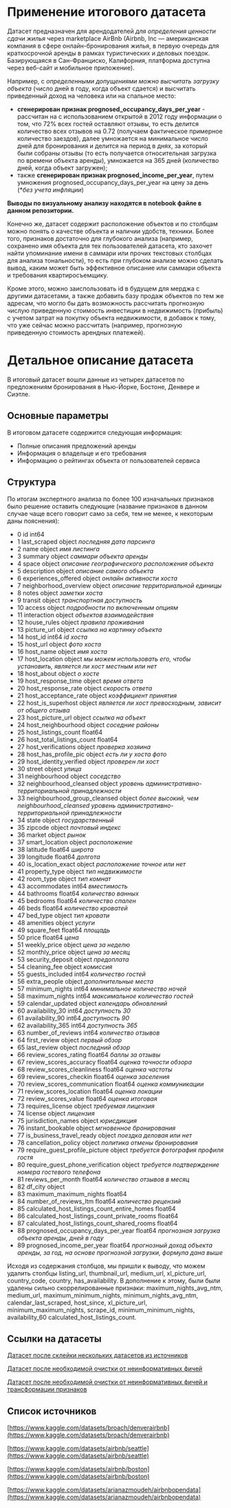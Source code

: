 # Применение итогового датасета 
Датасет предназначен для арендодателей *для определения ценности сдачи жилья* через marketplace AirBnb (Airbnb, Inc — американская компания в сфере онлайн-бронирования жилья, в первую очередь для краткосрочной аренды в рамках туристических и деловых поездок. Базирующаяся в Сан-Франциско, Калифорния, платформа доступна через веб-сайт и мобильное приложение).

Например, с *определенными допущениями можно высчитать загрузку объекта* (число дней в году, когда объект сдается) и высчитать приведенный доход на человека или на спальное место:
- **сгенерирован признак prognosed_occupancy_days_per_year** - рассчитан на с использованием открытой в 2012 году информации о том, что 72% всех гостей оставляют отзывы, то есть делится количество всех отзывов на 0.72 (получаем фактическое примерное количество заездов), далее умножается на минимальное число дней для бронирования и делится на период в днях, за который были собраны отзывы (то есть получается относительная загрузка по времени объекта аренды), умножается на 365 дней (количество дней, когда объект загружен);
- также **сгенерирован признак prognosed_income_per_year**, путем умножения prognosed_occupancy_days_per_year на цену за день (**без учета инфляции*)

**Выводы по визуальному анализу находятся в notebook файле в данном репозитории.**

Конечно же, датасет содержит расположение объектов и по столбцам можно понять о качестве объекта и наличии удобств, техники. 
Более того, признаков достаточно для глубокого анализа (например, сохранено имя объекта для тех пользователей датасета, кто захочет найти упоминание имени в саммари или прочих текстовых столбцах для анализа тональности), то есть при глубоком анализе можно сделать вывод, каким может быть эффективное описание или саммари объекта и требования квартиросъемщику.

Кроме этого, можно заиспользовать id в будущем для мерджа с другими датасетами, а также добавить базу продаж объектов по тем же адресам, что могло бы дать возможность рассчитать прогнозную числую приведенную стоимость инвестиции в недвижимость (прибыль) с учетом затрат на покупку объекта недвижимости, в добавок к тому, что уже сейчас можно рассчитать (например, прогнозную приведенную стоимость арендных платежей).


# Детальное описание датасета

В итоговый датасет вошли данные из четырех датасетов по предложениям бронирования в Нью-Йорке, Бостоне, Денвере и Сиэтле. 

## Основные параметры

В итоговом датасете содержится следующая информация:
 - Полные описания предложений аренды
 - Информация о владельце и его требования
 - Информацию о рейтингах объекта от пользователей сервиса

## Структура

По итогам экспертного анализа по более 100 изначальных признаков было решение оставить следующие (название признаков в данном случае чаще всего говорит само за себя, тем не менее, к некоторым даны пояснения):

 - 0 id int64	
 - 1 last_scraped object	*последняя дата парсинга*
 - 2 name object	*имя листинга*
 - 3 summary object	*саммари объекта аренды*
 - 4 space object	*описание географического расположения объекта*
 - 5 description object	*описание самого объекта*
 - 6 experiences_offered object	*онлайн активности хоста*
 - 7 neighborhood_overview object	*описание территориальной единицы*
 - 8 notes object	*заметки хоста*
 - 9 transit object	*транспортная доступность*
 - 10 access object	*подробности по включенным опциям*
 - 11 interaction object	*объектов взаимодействия*
 - 12 house_rules object	*правила проживания*
 - 13 picture_url object	*ссылка на картинку объекта*
 - 14 host_id int64	*id хоста*
 - 15 host_url object	*фото хоста*
 - 16 host_name object	*имя хоста*
 - 17 host_location object	*мы можем использовать его, чтобы установить, является ли хост местным или нет*
 - 18 host_about object	*о хосте*
 - 19 host_response_time object	*время ответа*
 - 20 host_response_rate object	*скорость ответа*
 - 21 host_acceptance_rate object	*коэффициент принятия*
 - 22 host_is_superhost object	*является ли хост превосходным, зависит от общего отзыва*
 - 23 host_picture_url object	*ссылка на объект*
 - 24 host_neighbourhood object	*соседние районы*
 - 25 host_listings_count float64	
 - 26 host_total_listings_count float64	
 - 27 host_verifications object	*проверка хозяина*
 - 28 host_has_profile_pic object	*есть ли у хоста фото*
 - 29 host_identity_verified object	*проверен ли хост*
 - 30 street object	*улица*
 - 31 neighbourhood object	*соседство*
 - 32 neighbourhood_cleansed object	*уровень административно-территориальной принадлежности*
 - 33 neighbourhood_group_cleansed object	*более высокий, чем neighbourhood_cleansed уровень административно-территориальной принадлежности*
 - 34 state object	*государственный*
 - 35 zipcode object	*почтовый индекс*
 - 36 market object	*рынок*
 - 37 smart_location object	*расположение*
 - 38 latitude float64	*широта*
 - 39 longitude float64	*долгота*
 - 40 is_location_exact object	*расположение точное или нет*
 - 41 property_type object	*тип недвижимости*
 - 42 room_type object	*тип комнат*
 - 43 accommodates int64	*вместимость*
 - 44 bathrooms float64	*количество ванных*
 - 45 bedrooms float64	*количество спален*
 - 46 beds float64	*количество кроватей*
 - 47 bed_type object	*тип кровати*
 - 48 amenities object	*услуги*
 - 49 square_feet float64	*площадь*
 - 50 price float64	*цена*
 - 51 weekly_price object	*цена за неделю*
 - 52 monthly_price object	*цена за месяц*
 - 53 security_deposit object	*предоплата*
 - 54 cleaning_fee object	*комиссия*
 - 55 guests_included int64	*количество гостей*
 - 56 extra_people object	*дополнительные места*
 - 57 minimum_nights int64	*минимальное количество ночей*
 - 58 maximum_nights int64	*максимальное количество гостей*
 - 59 calendar_updated object	*календарь обновлений*
 - 60 availability_30 int64	*доступность 30*
 - 61 availability_90 int64	*доступность 90*
 - 62 availability_365 int64	*доступность 365*
 - 63 number_of_reviews int64	*количество отзывов*
 - 64 first_review object	*первый обзор*
 - 65 last_review object	*последний обзор*
 - 66 review_scores_rating float64	*баллы за отзывы*
 - 67 review_scores_accuracy float64	*оценка точности обзора*
 - 68 review_scores_cleanliness float64	*оценка частоты*
 - 69 review_scores_checkin float64	*оценка заселения*
 - 70 review_scores_communication float64	*оценка коммуникации*
 - 71 review_scores_location float64	*оценка локации*
 - 72 review_scores_value float64	*оценка итоговая*
 - 73 requires_license object	*требуемая лицензия*
 - 74 license object	*лицензия*
 - 75 jurisdiction_names object	*юрисдикция*
 - 76 instant_bookable object	*мгновенное бронирования*
 - 77 is_business_travel_ready object	*поездка деловая или нет*
 - 78 cancellation_policy object	*политика отмены бронирования*
 - 79 require_guest_profile_picture object	*требуется фотография профиля гостя*
 - 80 require_guest_phone_verification object	*требуется подтверждение номера гостевого телефона*
 - 81 reviews_per_month float64	*количество отзывов в месяц*
 - 82 df_city object	
 - 83 maximum_maximum_nights float64	
 - 84 number_of_reviews_ltm float64	*количество рецензий*
 - 85 calculated_host_listings_count_entire_homes float64	
 - 86 calculated_host_listings_count_private_rooms float64
 - 87 calculated_host_listings_count_shared_rooms float64
 - 88  prognosed_occupancy_days_per_year             float64 *прогнозная загрузка объекта аренды, дней в году*      
 - 89  prognosed_income_per_year                     float64 *прогнозный доход объекта аренды, за год, на основе прогнозной загрузки, формула дана выше*      

Исходя из содержания столбцов, мы пришли к выводу, что можем удалить столбцы listing_url, thumbnail_url, medium_url, xl_picture_url, country_code, country, has_availability.
В дополнение к этому, были были удалены сильно скоррелированные признаки: maximum_nights_avg_ntm, medium_url, maximum_minimum_nights, minimum_nights_avg_ntm,   calendar_last_scraped,   host_since,   xl_picture_url,   minimum_maximum_nights,   scrape_id,   minimum_minimum_nights, availability_60   calculated_host_listings_count.


## Ссылки на датасеты
[Датасет после склейки нескольких датасетов из источников](https://drive.google.com/file/d/1wrZYskv9ip9_phHSFQaCCKMeTytY7V2M/view?usp=share_link)

[Датасет после необходимой очистки от неинформативных фичей](https://drive.google.com/file/d/1_SK2dK48WFqYn0P1u1dsljkl9MBrM6wR/view?usp=share_link)

[Датасет после необходимой очистки от неинформативных фичей и трансформации признаков](https://drive.google.com/file/d/1rtQ5M5pAas0rWm0E4MIYWroArb_G44E0/view?usp=share_link)


## Список источников
[https://www.kaggle.com/datasets/broach/denverairbnb](https://www.kaggle.com/datasets/broach/denverairbnb)

[https://www.kaggle.com/datasets/airbnb/seattle](https://www.kaggle.com/datasets/airbnb/seattle)

[https://www.kaggle.com/datasets/airbnb/boston](https://www.kaggle.com/datasets/airbnb/boston)

[https://www.kaggle.com/datasets/arianazmoudeh/airbnbopendata](https://www.kaggle.com/datasets/arianazmoudeh/airbnbopendata)
